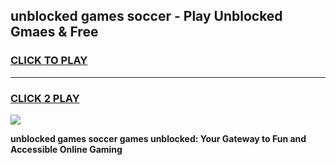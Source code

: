 
## unblocked games soccer - Play Unblocked Gmaes & Free
<h3>
<a href="https://premium.freeplayer.one?title=unblocked_games_soccer&ref=20F">CLICK TO PLAY</a></h3>
<hr>

<h3>
<a href="https://premium.freeplayer.one?title=unblocked_games_soccer&ref=20F">CLICK 2 PLAY</a>
  
</h3>

<a href="https://premium.freeplayer.one?title=unblocked_games_soccer&ref=20F/"><img src="https://clearcache.store/games.png"></a>


**unblocked games soccer games unblocked: Your Gateway to Fun and Accessible Online Gaming**
